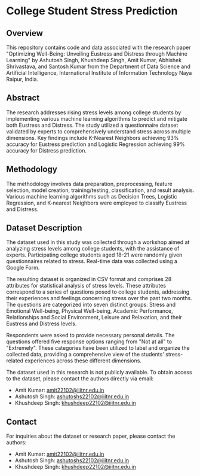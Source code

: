 # College Student Stress Prediction

## Overview
This repository contains code and data associated with the research paper "Optimizing Well-Being: Unveiling Eustress and Distress through Machine Learning" by Ashutosh Singh, Khushdeep Singh, Amit Kumar, Abhishek Shrivastava, and Santosh Kumar from the Department of Data Science and Artificial Intelligence, International Institute of Information Technology Naya Raipur, India.

## Abstract
The research addresses rising stress levels among college students by implementing various machine learning algorithms to predict and mitigate both Eustress and Distress. The study utilized a questionnaire dataset validated by experts to comprehensively understand stress across multiple dimensions. Key findings include K-Nearest Neighbors achieving 93% accuracy for Eustress prediction and Logistic Regression achieving 99% accuracy for Distress prediction.

## Methodology
The methodology involves data preparation, preprocessing, feature selection, model creation, training/testing, classification, and result analysis. Various machine learning algorithms such as Decision Trees, Logistic Regression, and K-nearest Neighbors were employed to classify Eustress and Distress.


## Dataset Description

The dataset used in this study was collected through a workshop aimed at analyzing stress levels among college students, with the assistance of experts. Participating college students aged 18-21 were randomly given questionnaires related to stress. Real-time data was collected using a Google Form.

The resulting dataset is organized in CSV format and comprises 28 attributes for statistical analysis of stress levels. These attributes correspond to a series of questions posed to college students, addressing their experiences and feelings concerning stress over the past two months. The questions are categorized into seven distinct groups: Stress and Emotional Well-being, Physical Well-being, Academic Performance, Relationships and Social Environment, Leisure and Relaxation, and their Eustress and Distress levels.

Respondents were asked to provide necessary personal details. The questions offered five response options ranging from "Not at all" to "Extremely". These categories have been utilized to label and organize the collected data, providing a comprehensive view of the students' stress-related experiences across these different dimensions.

The dataset used in this research is not publicly available. To obtain access to the dataset, please contact the authors directly via email:

- Amit Kumar: amit22102@iiitnr.edu.in
- Ashutosh Singh: ashutoshs22102@iiitnr.edu.in
- Khushdeep Singh: khushdeep22102@iiitnr.edu.in



## Contact
For inquiries about the dataset or research paper, please contact the authors:
- Amit Kumar: amit22102@iiitnr.edu.in
- Ashutosh Singh: ashutoshs22102@iiitnr.edu.in
- Khushdeep Singh: khushdeep22102@iiitnr.edu.in

